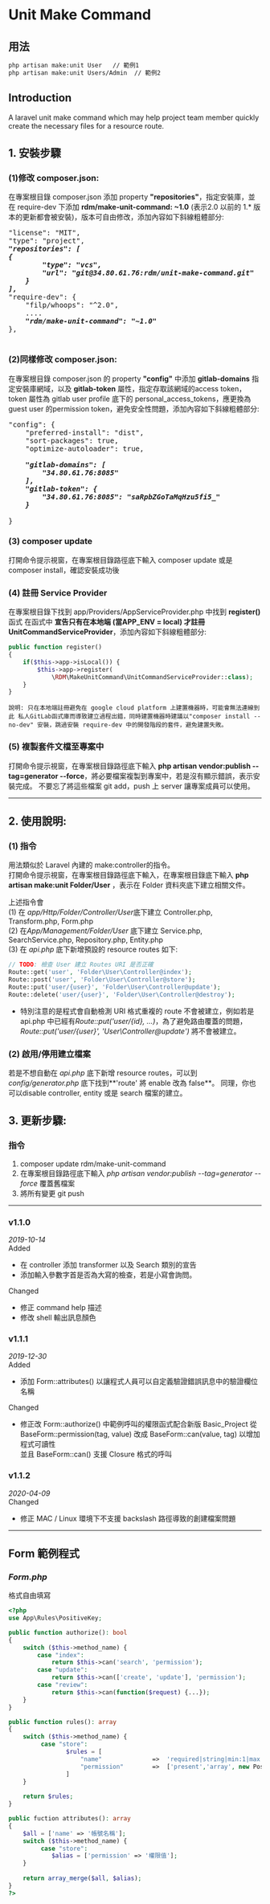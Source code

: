 # Unit Make Command

## 用法

```bash
php artisan make:unit User   // 範例1
php artisan make:unit Users/Admin  // 範例2
```

## Introduction
<p>A laravel unit make command which may help project team member quickly create the necessary files for a resource route.</p>

## 1. 安裝步驟
    
    
### (1)修改 composer.json:
在專案根目錄 composer.json 添加 property **"repositories"**，指定安裝庫，並在 require-dev 下添加 **rdm/make-unit-command: ~1.0** (表示2.0 以前的 1.* 版本的更新都會被安裝)，版本可自由修改，添加內容如下斜線粗體部分:



<pre>
"license": "MIT",   
"type": "project",  
<em><strong>"repositories": [  
{  
        "type": "vcs",  
        "url": "git@34.80.61.76:rdm/unit-make-command.git"  
    }  
],</strong></em>  
"require-dev": {  
    "filp/whoops": "^2.0",  
    ....  
    <em><strong>"rdm/make-unit-command": "~1.0"</strong></em>  
},
</span>
</pre>



### (2)同樣修改 composer.json:
在專案根目錄 composer.json 的 property **"config"** 中添加 **gitlab-domains** 指定安裝庫網域，以及 **gitlab-token** 屬性，指定存取該網域的access token，token 屬性為 gitlab user profile 底下的 personal_access_tokens，應更換為 guest user 的permission token，避免安全性問題，添加內容如下斜線粗體部分:


<pre>
"config": {  
    "preferred-install": "dist",  
    "sort-packages": true,  
    "optimize-autoloader": true,  
    <em><strong>
    "gitlab-domains": [  
        "34.80.61.76:8085"  
    ],  
    "gitlab-token": {  
        "34.80.61.76:8085": "saRpbZGoTaMqHzu5fi5_"  
    }  
</strong></em>
}  
</pre>


### (3) composer update
打開命令提示視窗，在專案根目錄路徑底下輸入 composer update 或是 composer install，確認安裝成功後

### (4) 註冊 Service Provider
在專案根目錄下找到 app/Providers/AppServiceProvider.php 中找到 **register()** 函式 在函式中 **宣告只有在本地端 (當APP_ENV = local) 才註冊 UnitCommandServiceProvider**，添加內容如下斜線粗體部分:

```php
public function register()  
{  
    if($this->app->isLocal()) {  
        $this->app->register(  
            \RDM\MakeUnitCommand\UnitCommandServiceProvider::class); 
    }  
}
```

`說明: 只在本地端註冊避免在 google cloud platform 上建置機器時，可能會無法連線到此 私人GitLab函式庫而導致建立過程出錯，同時建置機器時建議以"composer install --no-dev" 安裝，跳過安裝 require-dev 中的開發階段的套件，避免建置失敗。`  

### (5) 複製套件文檔至專案中
打開命令提示視窗，在專案根目錄路徑底下輸入 **php artisan vendor:publish --tag=generator --force**，將必要檔案複製到專案中，若是沒有顯示錯誤，表示安裝完成。
不要忘了將這些檔案 git add，push 上 server 讓專案成員可以使用。
  


------------------------------------------------------------------------------------------------------
  
## 2. 使用說明:
### (1) 指令
用法類似於 Laravel 內建的 make:controller的指令。  
打開命令提示視窗，在專案根目錄路徑底下輸入，在專案根目錄底下輸入 **php artisan make:unit Folder/User** ，表示在 Folder 資料夾底下建立相關文件。

上述指令會  
(1) 在 *app/Http/Folder/Controller/User*底下建立 Controller.php, Transform.php, Form.php  
(2) 在*App/Management/Folder/User* 底下建立 Service.php, SearchService.php, Repository.php, Entity.php  
(3) 在 *api.php* 底下新增預設的 resource routes 如下:  

```php
// TODO: 檢查 User 建立 Routes URI 是否正確
Route::get('user', 'Folder\User\Controller@index');
Route::post('user', 'Folder\User\Controller@store');
Route::put('user/{user}', 'Folder\User\Controller@update');
Route::delete('user/{user}', 'Folder\User\Controller@destroy');
```
 
   * 特別注意的是程式會自動檢測 URI 格式重複的 route 不會被建立，例如若是 api.php 中已經有*Route::put('user/{id}, ...)*，為了避免路由覆蓋的問題，*Route::put('user/{user}', 'User\Controller@update')* 將不會被建立。   

### (2) 啟用/停用建立檔案
若是不想自動在 *api.php* 底下新增 resource routes，可以到*config/generator.php* 底下找到**'route'  將 enable 改為 false**。
同理，你也可以disable controller, entity 或是 search 檔案的建立。


## 3. 更新步驟:
### 指令
1.  composer update rdm/make-unit-command
2.  在專案根目錄路徑底下輸入 *php artisan vendor:publish --tag=generator --force* 覆蓋舊檔案  
3.  將所有變更 git push  
------------------------------------------------------------------------------------------------------

### v1.1.0  
*2019-10-14*  
Added
+ 在 controller 添加 transformer 以及 Search 類別的宣告  
+ 添加輸入參數字首是否為大寫的檢查，若是小寫會詢問。 

Changed  

+ 修正 command help 描述  
+ 修改 shell 輸出訊息顏色  

### v1.1.1 
*2019-12-30*  
Added
+ 添加 Form::attributes() 以讓程式人員可以自定義驗證錯誤訊息中的驗證欄位名稱   

Changed  

+ 修正改 Form::authorize() 中範例呼叫的權限函式配合新版 Basic_Project 從 BaseForm::permission(tag, value) 改成 BaseForm::can(value, tag) 以增加程式可讀性  
  並且  BaseForm::can() 支援 Closure 格式的呼叫
  
### v1.1.2 
*2020-04-09*  
Changed  

+ 修正 MAC / Linux 環境下不支援 backslash 路徑導致的創建檔案問題 

------------------------------------------------------------------------------------------------------
## Form 範例程式
### ***Form.php***
格式自由填寫
```php
<?php
use App\Rules\PositiveKey;

public function authorize(): bool
{
    switch ($this->method_name) {
        case "index":
            return $this->can('search', 'permission');
        case "update":
            return $this->can(['create', 'update'], 'permission');
        case "review":
            return $this->can(function($request) {...});
    }
}

public function rules(): array
{
    switch ($this->method_name) {
         case "store":
                $rules = [
                    "name"              =>  'required|string|min:1|max:45|unique:roles,name,NULL,id,deleted_at,NULL,portal,'.portal(),
                    "permission"        =>  ['present','array', new PositiveKey]
                ]
    }
    
    return $rules;
}

public fuction attributes(): array
{
    $all = ['name' => '帳號名稱'];
    switch ($this->method_name) {
         case "store":
            $alias = ['permission' => '權限值'];
    }
    
    return array_merge($all, $alias);
}
?>
```